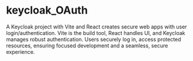 # keycloak_OAuth
A Keycloak project with Vite and React creates secure web apps with user login/authentication. Vite is the build tool, React handles UI, and Keycloak manages robust authentication. Users securely log in, access protected resources, ensuring focused development and a seamless, secure experience.
